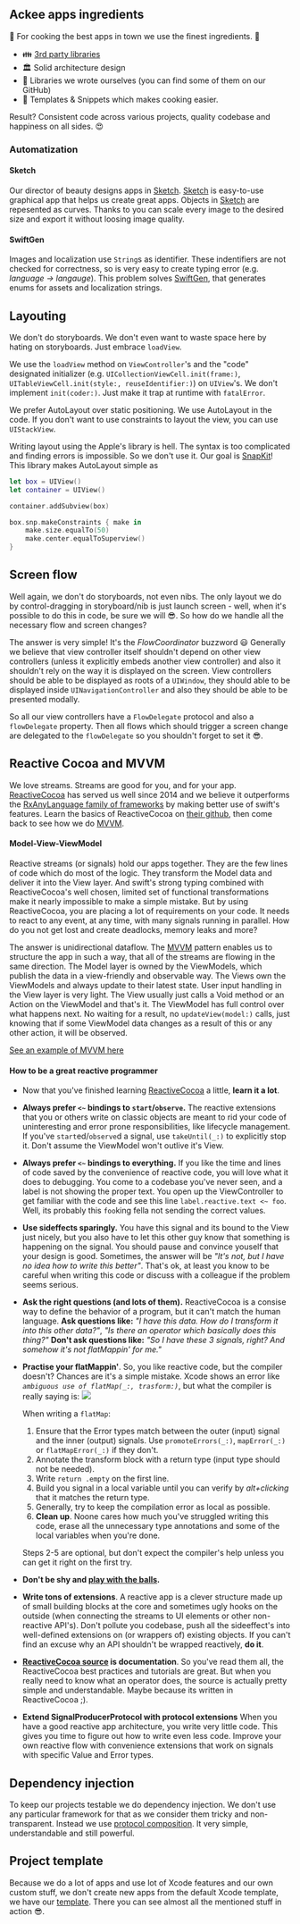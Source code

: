 ## Ackee apps ingredients
🍚 For cooking the best apps in town we use the finest ingredients. 🍳

* 👪 [3rd party libraries](https://github.com/AckeeCZ/ios-cookbook/blob/master/Libraries.md)
* 🏛 Solid architecture design 
* 🤗 Libraries we wrote ourselves (you can find some of them on our GitHub)
* 💩 Templates & Snippets which makes cooking easier. 

Result? Consistent code across various projects, quality codebase and happiness on all sides. 😍

### Automatization

#### Sketch

Our director of beauty designs apps in [Sketch](https://www.sketchapp.com). [Sketch](https://www.sketchapp.com) is easy-to-use graphical app that helps us create great apps. Objects in [Sketch](https://www.sketchapp.com) are repesented as curves. Thanks to you can scale every image to the desired size and export it without loosing image quality.

#### SwiftGen

Images and localization use `String`s as identifier. These indentifiers are not checked for correctness, so is very easy to create typing error (e.g. _language -> langauge_). This problem solves [SwiftGen](https://github.com/AliSoftware/SwiftGen), that generates enums for assets and localization strings.

## Layouting

We don't do storyboards. We don't even want to waste space here by hating on storyboards. Just embrace `loadView`.

We use the `loadView` method on `ViewController`'s and the "code" designated initializer (e.g. `UICollectionViewCell.init(frame:)`, `UITableViewCell.init(style:, reuseIdentifier:)`) on `UIView`'s. We don't implement `init(coder:)`. Just make it trap at runtime with `fatalError`.

We prefer AutoLayout over static positioning. We use AutoLayout in the code. If you don't want to use constraints to layout the view, you can use `UIStackView`.

Writing layout using the Apple's library is hell. The syntax is too complicated and finding errors is impossible. So we don't use it. Our goal is [SnapKit](https://github.com/SnapKit/SnapKit)! This library makes AutoLayout simple as

```swift
let box = UIView()
let container = UIView()

container.addSubview(box)

box.snp.makeConstraints { make in
    make.size.equalTo(50)
    make.center.equalToSuperview()
}
```

## Screen flow

Well again, we don't do storyboards, not even nibs. The only layout we do by control-dragging in storyboard/nib is just launch screen - well, when it's possible to do this in code, be sure we will 😎. So how do we handle all the necessary flow and screen changes? 

The answer is very simple! It's the _FlowCoordinator_ buzzword 😃 Generally we believe that view controller itself shouldn't depend on other view controllers (unless it explicitly embeds another view controller) and also it shouldn't rely on the way it is displayed on the screen. View controllers should be able to be displayed as roots of a `UIWindow`, they should able to be displayed inside `UINavigationController` and also they should be able to be presented modally.

So all our view controllers have a `FlowDelegate` protocol and also a `flowDelegate` property. Then all flows which should trigger a screen change are delegated to the `flowDelegate` so you shouldn't forget to set it 😎.

## Reactive Cocoa and MVVM

We love streams. Streams are good for you, and for your app.
[ReactiveCocoa](https://github.com/ReactiveCocoa/ReactiveCocoa) has served us well since 2014 and we believe
it outperforms the [RxAnyLanguage family of frameworks](https://github.com/ReactiveX)
by making better use of swift's features. 
Learn the basics of ReactiveCocoa on [their github](https://github.com/ReactiveCocoa/ReactiveCocoa),
then come back to see how we do [MVVM](https://en.wikipedia.org/wiki/Model–view–viewmodel).

#### Model-View-ViewModel

Reactive streams (or signals) hold our apps together.
They are the few lines of code which do most of the logic.
They transform the Model data and deliver it into the View layer.
And swift's strong typing combined with ReactiveCocoa's well chosen,
limited set of functional transformations make it nearly impossible to make a simple mistake.
But by using ReactiveCocoa, you are placing a lot of requirements on your code.
It needs to react to any event, at any time, with many signals running in parallel.
How do you not get lost and create deadlocks, memory leaks and more?

The answer is unidirectional dataflow.
The [MVVM](https://en.wikipedia.org/wiki/Model–view–viewmodel) pattern enables
us to structure the app in such a way, that all of the streams are flowing in the same direction.
The Model layer is owned by the ViewModels, which publish the data in a view-friendly and observable way.
The Views own the ViewModels and always update to their latest state.
User input handling in the View layer is very light.
The View usually just calls a Void method or an Action on the ViewModel and that's it.
The ViewModel has full control over what happens next.
No waiting for a result, no `updateView(model:)` calls,
just knowing that if some ViewModel data changes as a result of this or any other action, it will be observed. 

[See an example of MVVM here](https://github.com/richeterre/SwiftGoal/tree/master/SwiftGoal)

#### How to be a great reactive programmer

- Now that you've finished learning [ReactiveCocoa](https://github.com/ReactiveCocoa/ReactiveCocoa)
a little, **learn it a lot**.

- **Always prefer `<~` bindings to `start`/`observe`.**
The reactive extensions that you or others write on classic objects
are meant to rid your code of uninteresting and error prone responsibilities, like lifecycle management.
If you've `start`ed/`observe`d a signal, use `takeUntil(_:)` to explicitly stop it. Don't assume the ViewModel won't outlive it's View.
- **Always prefer `<~` bindings to everything.**
If you like the time and lines of code saved by the convenience of reactive code,
you will love what it does to debugging.
You come to a codebase you've never seen, and a label is not showing the proper text.
You open up the ViewController to get familiar with the code and see this line `label.reactive.text <~ foo`.
Well, its probably this `foo`king fella not sending the correct values.

- **Use sideffects sparingly.** You have this signal and its bound to the View just nicely,
but you also have to let this other guy know that something is happening on the signal. 
You should pause and convince youself that your design is good.
Sometimes, the answer will be *"It's not, but I have no idea how to write this better"*.
That's ok, at least you know to be careful when writing this code
or discuss with a colleague if the problem seems serious.

- **Ask the right questions (and lots of them).**
ReactiveCocoa is a consise way to define the behavior of a program, but it can't match the human language.
**Ask questions like:** *"I have this data. How do I transform it into this other data?"*,
*"Is there an operator which basically does this thing?"*
**Don't ask questions like:** *"So I have these 3 signals, right? And somehow it's not flatMappin' for me."*    

- **Practise your flatMappin'**.
So, you like reactive code, but the compiler doesn't? Chances are it's a simple mistake.
Xcode shows an error like *`ambiguous use of flatMap(_:, trasform:)`*,
but what the compiler is really saying is:
![](http://img.pandawhale.com/post-21975-Jerry-Maguire-help-me-help-you-tj9G.gif)

    When writing a `flatMap`:
    1. Ensure that the Error types match between the outer (input) signal and the inner (output) signals. Use `promoteErrors(_:)`, `mapError(_:)` or `flatMapError(_:)` if they don't. 
    2. Annotate the transform block with a return type (input type should not be needed).
    3. Write `return .empty` on the first line.
    4. Build you signal in a local variable until you can verify by *alt+clicking* that it matches the return type.
    5. Generally, try to keep the compilation error as local as possible.
    6. **Clean up**. Noone cares how much you've struggled writing this code,
    erase all the unnecessary type annotations and some of the local variables when you're done.

    Steps 2-5 are optional, but don't expect the compiler's help unless you can get it right on the first try.

- **Don't be shy and [play with the balls](http://rxmarbles.com).**

- **Write tons of extensions**.
A reactive app is a clever structure made up of small building blocks at the core
and sometimes ugly hooks on the outside (when connecting the streams to UI elements or other non-reactive API's).
Don't pollute you codebase, push all the sideeffect's into well-defined extensions on (or wrappers of) existing objects. 
If you can't find an excuse why an API shouldn't be wrapped reactively, **do it**.       

- **[ReactiveCocoa source](https://github.com/ReactiveCocoa/ReactiveCocoa/tree/master/ReactiveCocoa/Swift) is documentation**.
So you've read them all, the ReactiveCocoa best practices and tutorials are great.
But when you really need to know what an operator does, the source is actually pretty simple and understandable.
Maybe because its written in ReactiveCocoa ;).
- **Extend SignalProducerProtocol with protocol extensions**
When you have a good reactive app architecture, you write very little code.
This gives you time to figure out how to write even less code.
Improve your own reactive flow with convenience extensions that work on signals with specific Value and Error types.

## Dependency injection

To keep our projects testable we do dependency injection. We don't use any particular framework for that as we consider them tricky and non-transparent. Instead we use [protocol composition](http://merowing.info/2017/04/using-protocol-compositon-for-dependency-injection/). It very simple, understandable and still powerful.

## Project template

Because we do a lot of apps and use lot of Xcode features and our own custom stuff, we don't create new apps from the default Xcode template, we have our [template](https://github.com/AckeeCZ/iOS-MVVM-ProjectTemplate). There you can see almost all the mentioned stuff in action 😎.